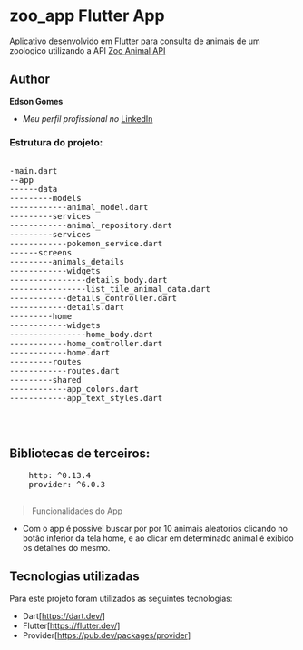 # zoo_app Flutter App


Aplicativo desenvolvido em Flutter para consulta de animais de um zoologico utilizando a API [Zoo Animal API](https://zoo-animal-api.herokuapp.com/) 
## Author

**Edson Gomes** 

* *Meu perfil profissional no* [LinkedIn](https://www.linkedin.com/in/edson-gomes-b5b3a175/)


### Estrutura do projeto:

<pre> 
-main.dart
--app
------data
---------models
------------animal_model.dart
---------services
------------animal_repository.dart
---------services
------------pokemon_service.dart
------screens
---------animals_details
------------widgets
----------------details_body.dart
----------------list_tile_animal_data.dart
------------details_controller.dart
------------details.dart
---------home
------------widgets
----------------home_body.dart
------------home_controller.dart
------------home.dart
---------routes
------------routes.dart
---------shared
------------app_colors.dart
------------app_text_styles.dart


 
</pre>
##  Bibliotecas de terceiros:
 
 <pre>
    http: ^0.13.4
    provider: ^6.0.3
 </pre>
 


> Funcionalidades do App
* Com o app é possível buscar por por 10 animais aleatorios clicando no botão inferior da tela home, e ao clicar em determinado animal é exibido os detalhes do mesmo.


## Tecnologias utilizadas

Para este projeto foram utilizados as seguintes tecnologias:

* Dart[https://dart.dev/]
* Flutter[https://flutter.dev/]
* Provider[https://pub.dev/packages/provider]
